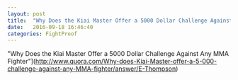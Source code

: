 ```yaml
---
layout: post
title:  "Why Does the Kiai Master Offer a 5000 Dollar Challenge Against Any MMA Fighter"
date:   2016-09-18 16:46:40
categories: FightProof
---
```





"Why Does the Kiai Master Offer a 5000 Dollar Challenge Against Any MMA Fighter"](http://www.quora.com/Why-does-Kiai-Master-offer-a-5-000-challenge-against-any-MMA-fighter/answer/E-Thompson)
